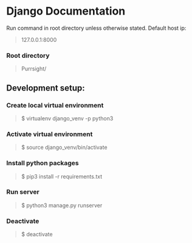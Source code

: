 # Django Documentation
Run command in root directory unless otherwise stated.
Default host ip:
>127.0.0.1:8000

### Root directory
>Purrsight/

## Development setup:

### Create local virtual environment
>$ virtualenv django_venv -p python3

### Activate virtual environment
>$ source django_venv/bin/activate

### Install python packages
>$ pip3 install -r requirements.txt

### Run server
>$ python3 manage.py runserver

### Deactivate
>$ deactivate
